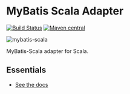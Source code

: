 MyBatis Scala Adapter
=====================

[![Build Status](https://travis-ci.org/mybatis/mybatis-scala.svg?branch=master)](https://travis-ci.org/mybatis/mybatis-scala)
[![Maven central](https://maven-badges.herokuapp.com/maven-central/org.mybatis/mybatis-scala/badge.svg)](https://maven-badges.herokuapp.com/maven-central/org.mybatis/mybatis-scala)

![mybatis-scala](http://mybatis.github.io/images/mybatis-logo.png)

MyBatis-Scala adapter for Scala.

Essentials
----------

* [See the docs](http://mybatis.github.io/scala/)
